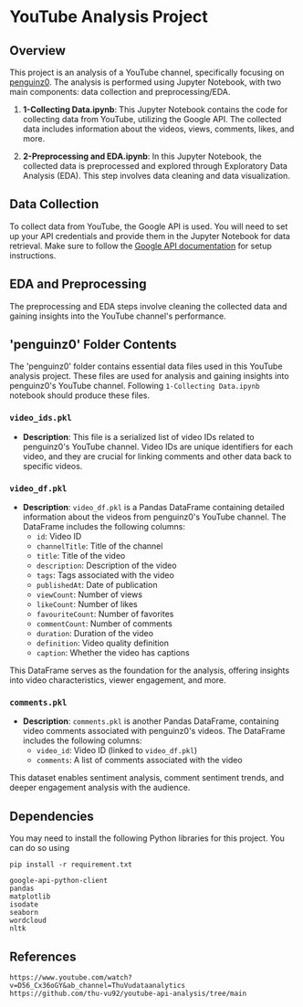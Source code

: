 # YouTube Analysis Project

## Overview

This project is an analysis of a YouTube channel, specifically focusing on [penguinz0](https://www.youtube.com/user/penguinz0). The analysis is performed using Jupyter Notebook, with two main components: data collection and preprocessing/EDA.

1. **1-Collecting Data.ipynb**: This Jupyter Notebook contains the code for collecting data from YouTube, utilizing the Google API. The collected data includes information about the videos, views, comments, likes, and more.

2. **2-Preprocessing and EDA.ipynb**: In this Jupyter Notebook, the collected data is preprocessed and explored through Exploratory Data Analysis (EDA). This step involves data cleaning and data visualization.

## Data Collection

To collect data from YouTube, the Google API is used. You will need to set up your API credentials and provide them in the Jupyter Notebook for data retrieval. Make sure to follow the [Google API documentation](https://developers.google.com/youtube/v3/quickstart/python) for setup instructions.

## EDA and Preprocessing

The preprocessing and EDA steps involve cleaning the collected data and gaining insights into the YouTube channel's performance.

## 'penguinz0' Folder Contents

The 'penguinz0' folder contains essential data files used in this YouTube analysis project. These files are used for analysis and gaining insights into penguinz0's YouTube channel. Following `1-Collecting Data.ipynb` notebook should produce these files.

### `video_ids.pkl`

- **Description**: This file is a serialized list of video IDs related to penguinz0's YouTube channel. Video IDs are unique identifiers for each video, and they are crucial for linking comments and other data back to specific videos.

### `video_df.pkl`

- **Description**: `video_df.pkl` is a Pandas DataFrame containing detailed information about the videos from penguinz0's YouTube channel. The DataFrame includes the following columns:
  - `id`: Video ID
  - `channelTitle`: Title of the channel
  - `title`: Title of the video
  - `description`: Description of the video
  - `tags`: Tags associated with the video
  - `publishedAt`: Date of publication
  - `viewCount`: Number of views
  - `likeCount`: Number of likes
  - `favouriteCount`: Number of favorites
  - `commentCount`: Number of comments
  - `duration`: Duration of the video
  - `definition`: Video quality definition
  - `caption`: Whether the video has captions

This DataFrame serves as the foundation for the analysis, offering insights into video characteristics, viewer engagement, and more.

### `comments.pkl`

- **Description**: `comments.pkl` is another Pandas DataFrame, containing video comments associated with penguinz0's videos. The DataFrame includes the following columns:
  - `video_id`: Video ID (linked to `video_df.pkl`)
  - `comments`: A list of comments associated with the video

This dataset enables sentiment analysis, comment sentiment trends, and deeper engagement analysis with the audience.

## Dependencies

You may need to install the following Python libraries for this project. You can do so using

`pip install -r requirement.txt`

```
google-api-python-client
pandas
matplotlib
isodate
seaborn
wordcloud
nltk
```

## References

```
https://www.youtube.com/watch?v=D56_Cx36oGY&ab_channel=ThuVudataanalytics
https://github.com/thu-vu92/youtube-api-analysis/tree/main
```
